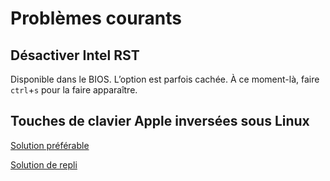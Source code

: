 # Problèmes courants

## Désactiver Intel RST

Disponible dans le BIOS. L’option est parfois cachée. À ce moment-là, faire `ctrl`+`s` pour la faire apparaître.

## Touches de clavier Apple inversées sous Linux

[Solution préférable](https://help.ubuntu.com/community/AppleKeyboard#Correcting_swapped_keys_and_wrong_keymaps_for_international_.28non-US.29_keyboards)

[Solution de repli](https://askubuntu.com/a/572670)
